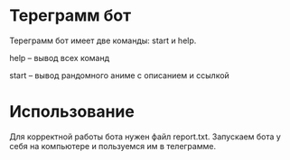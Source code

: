 # Тереграмм бот
Тереграмм бот имеет две команды: start и help.

help – вывод всех команд

start – вывод рандомного аниме с описанием и ссылкой
# Использование
Для корректной работы бота нужен файл report.txt. Запускаем бота у себя на компьютере и пользуемся им в телеграмме.

